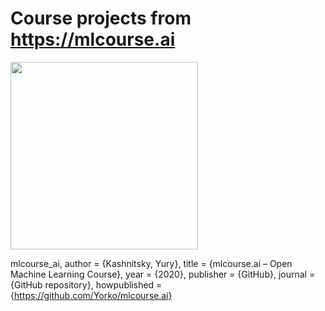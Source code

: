 # Course projects from https://mlcourse.ai

<p float="left">
  <img src="https://mlcourse.ai/_static/mlcourse_ai_logo.jpg" width="300" />
</p>



mlcourse_ai,
author = {Kashnitsky, Yury},
title = {mlcourse.ai – Open Machine Learning Course},
year = {2020},
publisher = {GitHub},
journal = {GitHub repository},
howpublished = {https://github.com/Yorko/mlcourse.ai}
